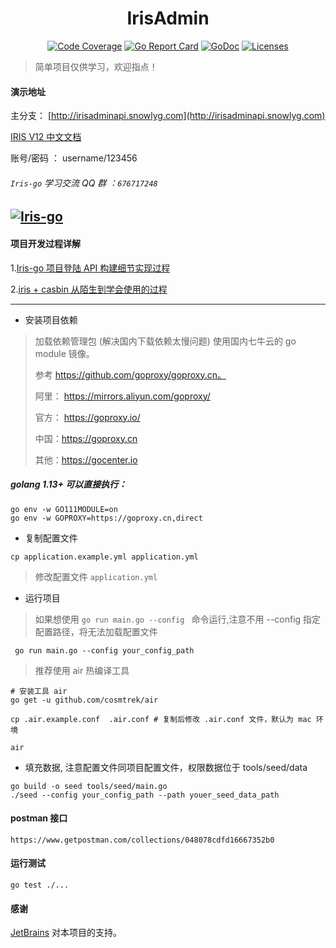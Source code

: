 <h1 align="center">IrisAdmin</h1>

<div align="center">
    <a href="https://codecov.io/gh/snowlyg/IrisAdminApi"><img src="https://codecov.io/gh/snowlyg/IrisAdminApi/branch/master/graph/badge.svg" alt="Code Coverage"></a>
    <a href="https://goreportcard.com/report/github.com/snowlyg/IrisAdminApi"><img src="https://goreportcard.com/badge/github.com/snowlyg/IrisAdminApi" alt="Go Report Card"></a>
    <a href="https://godoc.org/github.com/snowlyg/IrisAdminApi"><img src="https://godoc.org/github.com/snowlyg/IrisAdminApi?status.svg" alt="GoDoc"></a>
    <a href="https://github.com/snowlyg/IrisAdminApi/blob/master/LICENSE"><img src="https://img.shields.io/github/license/snowlyg/IrisAdminApi" alt="Licenses"></a>
</div>

> 简单项目仅供学习，欢迎指点！
>
#### 演示地址
主分支：
[http://irisadminapi.snowlyg.com](http://irisadminapi.snowlyg.com)

[IRIS V12 中文文档](https://github.com/snowlyg/iris/wiki)


账号/密码 ： username/123456

###### `Iris-go` 学习交流 QQ 群 ：`676717248`
<a target="_blank" href="//shang.qq.com/wpa/qunwpa?idkey=cc99ccf86be594e790eacc91193789746af7df4a88e84fe949e61e5c6d63537c"><img border="0" src="http://pub.idqqimg.com/wpa/images/group.png" alt="Iris-go" title="Iris-go"></a>
---

#### 项目开发过程详解

1.[Iris-go 项目登陆 API 构建细节实现过程](https://blog.snowlyg.com/posts/iris-go-api-1/)

2.[iris + casbin 从陌生到学会使用的过程](http://localhost:1313/posts/iris-go-api-2/)

---

- 安装项目依赖

>加载依赖管理包 (解决国内下载依赖太慢问题)
>使用国内七牛云的 go module 镜像。
>
>参考 https://github.com/goproxy/goproxy.cn。
>
>阿里： https://mirrors.aliyun.com/goproxy/
>
>官方： https://goproxy.io/
>
>中国：https://goproxy.cn
>
>其他：https://gocenter.io

##### golang 1.13+ 可以直接执行：
```shell script
go env -w GO111MODULE=on
go env -w GOPROXY=https://goproxy.cn,direct
```
- 复制配置文件
```
cp application.example.yml application.yml
```

>  修改配置文件 `application.yml` 

- 运行项目
>如果想使用 `go run main.go --config ` 命令运行,注意不用 --config 指定配置路径，将无法加载配置文件
```
 go run main.go --config your_config_path
```

>推荐使用 air 热编译工具
```
# 安装工具 air     
go get -u github.com/cosmtrek/air

cp .air.example.conf  .air.conf # 复制后修改 .air.conf 文件，默认为 mac 环境

air
```

- 填充数据, 注意配置文件同项目配置文件，权限数据位于 tools/seed/data
```
go build -o seed tools/seed/main.go 
./seed --config your_config_path --path youer_seed_data_path
```

#### postman 接口
```text
https://www.getpostman.com/collections/048078cdfd16667352b0
```

#### 运行测试
```
go test ./...
```

#### 感谢 

[JetBrains](https://www.jetbrains.com/?from=IrisAdminApi) 对本项目的支持。

